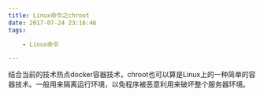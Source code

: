 ```yaml
---
title: Linux命令之chroot
date: 2017-07-24 23:16:46
tags:

	- Linux命令

---
```


结合当前的技术热点docker容器技术，chroot也可以算是Linux上的一种简单的容器技术。一般用来隔离运行环境，以免程序被恶意利用来破坏整个服务器环境。

